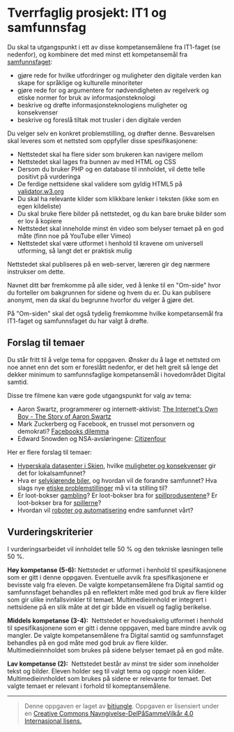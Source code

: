 # Tverrfaglig prosjekt: IT1 og samfunnsfag

Du skal ta utgangspunkt i ett av disse kompetansemålene fra IT1-faget (se nedenfor), og kombinere det med minst ett kompetansemål fra [samfunnsfaget](https://www.udir.no/kl06/SAF1-03/Hele/Kompetansemaal/kompetansemal-etter-vg1-vg2):

* gjøre rede for hvilke utfordringer og muligheter den digitale verden kan skape for språklige og kulturelle minoriteter
* gjøre rede for og argumentere for nødvendigheten av regelverk og etiske normer for bruk av informasjonsteknologi
* beskrive og drøfte informasjonsteknologiens muligheter og konsekvenser
* beskrive og foreslå tiltak mot trusler i den digitale verden

Du velger selv en konkret problemstilling, og drøfter denne. Besvarelsen skal leveres som et nettsted som oppfyller disse spesifikasjonene:

* Nettstedet skal ha flere sider som brukeren kan navigere mellom
* Nettstedet skal lages fra bunnen av med HTML og CSS
* Dersom du bruker PHP og en database til innholdet, vil dette telle positivt på vurderinga
* De ferdige nettsidene skal validere som gyldig HTML5 på [validator.w3.org](https://validator.w3.org/)
* Du skal ha relevante kilder som klikkbare lenker i teksten (ikke som en egen kildeliste)
* Du skal bruke flere bilder på nettstedet, og du kan bare bruke bilder som er lov å kopiere 
* Nettstedet skal inneholde minst én video som belyser temaet på en god måte (finn noe på YouTube eller Vimeo)
* Nettstedet skal være utformet i henhold til kravene om universell utforming, så langt det er praktisk mulig

Nettstedet skal publiseres på en web-server, læreren gir deg nærmere instrukser om dette. 

Navnet ditt bør fremkomme på alle sider, ved å lenke til en "Om-side" hvor du forteller om bakgrunnen for sidene og hvem du er. Du kan publisere anonymt, men da skal du begrunne hvorfor du velger å gjøre det. 

På "Om-siden" skal det også tydelig fremkomme hvilke kompetansemål fra IT1-faget og samfunnsfaget du har valgt å drøfte.


## Forslag til temaer

Du står fritt til å velge tema for oppgaven. Ønsker du å lage et nettsted om noe annet enn det som er foreslått nedenfor, er det helt greit så lenge det dekker minimum to samfunnsfaglige kompetansemål i hovedområdet Digital samtid.

Disse tre filmene kan være gode utgangspunkt for valg av tema:

* Aaron Swartz, programmerer og internett-aktivist: [The Internet's Own Boy - The Story of Aaron Swartz](https://en.wikipedia.org/wiki/The_Internet%27s_Own_Boy)
* Mark Zuckerberg og Facebook, en trussel mot personvern og demokrati? [Facebooks dilemma](https://tv.nrk.no/serie/facebooks-dilemma)
* Edward Snowden og NSA-avsløringene: [Citizenfour](https://en.wikipedia.org/wiki/Citizenfour)

Her er flere forslag til temaer:

* [Hyperskala datasenter i Skien](http://sitetelemark.no/), hvilke [muligheter og konsekvenser](https://www.skien.kommune.no/skien-kommune/bdk/byutvikling/datasenterplaner-i-skien-kommune/) gir det for lokalsamfunnet?
* Hva er [selvkjørende biler](https://www.theverge.com/autonomous-cars), og hvordan vil de forandre samfunnet? Hva slags nye [etiske problemstillinger](https://www.technologyreview.com/s/542626/why-self-driving-cars-must-be-programmed-to-kill/) må vi ta stilling til?
* Er loot-bokser [gambling](https://www.theverge.com/2018/4/25/17280440/belgium-video-game-loot-boxes-illegal-gambling)? Er loot-bokser bra for [spillprodusentene](https://www.pcgamer.com/the-case-for-and-against-loot-boxes-according-to-developers/)? Er loot-bokser bra for [spillerne](https://www.theverge.com/2019/2/19/18226852/loot-boxes-gaming-regulation-gambling-free-to-play)?
* Hvordan vil [roboter og automatisering](https://www.youtube.com/user/TEDtalksDirector/search?query=automation) endre samfunnet vårt?


## Vurderingskriterier

I vurderingsarbeidet vil innholdet telle 50 % og den tekniske løsningen telle 50 %.

**Høy kompetanse (5-6):** Nettstedet er utformet i henhold til spesifikasjonene som er gitt i denne oppgaven. Eventuelle avvik fra spesifikasjonene er bevisste valg fra eleven. De valgte kompetansemålene fra Digital samtid og samfunnsfaget behandles på en reflektert måte med god bruk av flere kilder som gir ulike innfallsvinkler til temaet. Multimedieinnhold er integrert i nettsidene på en slik måte at det gir både en visuell og faglig berikelse.

**Middels kompetanse (3-4):**  Nettstedet er hovedsakelig utformet i henhold til spesifikasjonene som er gitt i denne oppgaven, med bare mindre avvik og mangler. De valgte kompetansemålene fra Digital samtid og samfunnsfaget behandles på en god måte med god bruk av flere kilder. Multimedieinnholdet som brukes på sidene belyser temaet på en god måte.

**Lav kompetanse (2):**  Nettstedet består av minst tre sider som inneholder tekst og bilder. Eleven holder seg til valgt tema og oppgir noen kilder. Multimedieinnholdet som brukes på sidene er relevante for temaet. Det valgte temaet er relevant i forhold til komeptansemålene.

---

>Denne oppgaven er laget av [bitjungle](https://github.com/bitjungle).
>Oppgaven er lisensiert under en
>[Creative Commons Navngivelse-DelPåSammeVilkår 4.0 Internasjonal lisens.
](http://creativecommons.org/licenses/by-sa/4.0/)
